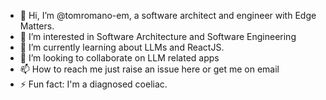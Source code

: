 - 👋 Hi, I’m @tomromano-em, a software architect and engineer with Edge Matters. 
- 👀 I’m interested in Software Architecture and Software Engineering
- 🌱 I’m currently learning about LLMs and ReactJS. 
- 💞️ I’m looking to collaborate on LLM related apps
- 📫 How to reach me just raise an issue here or get me on email
- ⚡ Fun fact: I'm a diagnosed coeliac. 

<!---
tomromano-em/tomromano-em is a ✨ special ✨ repository because its `README.md` (this file) appears on your GitHub profile.
You can click the Preview link to take a look at your changes.
--->
